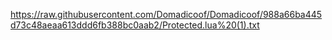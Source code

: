 https://raw.githubusercontent.com/Domadicoof/Domadicoof/988a66ba445d73c48aeaa613ddd6fb388bc0aab2/Protected.lua%20(1).txt
